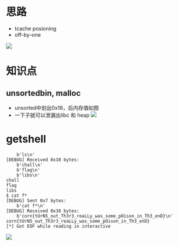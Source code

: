 # 思路
- tcache posioning
- off-by-one

![](https://r2.20161023.xyz/pic/20250625140415833.png)


# 知识点

## unsortedbin, malloc
- unsorted中划出0x18，后内存值如图
- 一下子就可以泄漏出libc 和 heap
![](https://r2.20161023.xyz/pic/20250624092133410.png)

# getshell
```
    b'ls\n'
[DEBUG] Received 0x10 bytes:
    b'chall\n'
    b'flag\n'
    b'libs\n'
chall
flag
libs
$ cat f*
[DEBUG] Sent 0x7 bytes:
    b'cat f*\n'
[DEBUG] Received 0x38 bytes:
    b'corn{tUrN5_out_Th3r3_reaLLy_was_some_pOison_in_Th3_enD}\n'
corn{tUrN5_out_Th3r3_reaLLy_was_some_pOison_in_Th3_enD}
[*] Got EOF while reading in interactive

```
![](https://r2.20161023.xyz/pic/20250624160548553.png)